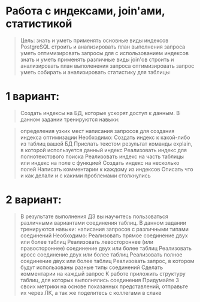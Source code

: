# Работа с индексами, join'ами, статистикой

>Цель:
>знать и уметь применять основные виды индексов PostgreSQL
>строить и анализировать план выполнения запроса
>уметь оптимизировать запросы для с использованием индексов
>знать и уметь применять различные виды join'ов
>строить и анализировать план выполенения запроса
>оптимизировать запрос
>уметь собирать и анализировать статистику для таблицы
# 1 вариант:
>Создать индексы на БД, которые ускорят доступ к данным.
>В данном задании тренируются навыки:

>определения узких мест
>написания запросов для создания индекса
>оптимизации Необходимо:
>Создать индекс к какой-либо из таблиц вашей БД
>Прислать текстом результат команды explain, в которой используется данный индекс
>Реализовать индекс для полнотекстового поиска
>Реализовать индекс на часть таблицы или индекс на поле с функцией
>Создать индекс на несколько полей
>Написать комментарии к каждому из индексов
>Описать что и как делали и с какими проблемами столкнулись 
# 2 вариант: 
>В результате выполнения ДЗ вы научитесь пользоваться различными вариантами соединения таблиц. В данном задании тренируются навыки:
>написания запросов с различными типами соединений Необходимо:
>Реализовать прямое соединение двух или более таблиц
>Реализовать левостороннее (или правостороннее) соединение двух или более таблиц
>Реализовать кросс соединение двух или более таблиц
>Реализовать полное соединение двух или более таблиц
>Реализовать запрос, в котором будут использованы разные типы соединений
>Сделать комментарии на каждый запрос
>К работе приложить структуру таблиц, для которых выполнялись соединения
>Придумайте 3 своих метрики на основе показанных представлений, отправьте их через ЛК, а так же поделитесь с коллегами в слаке
